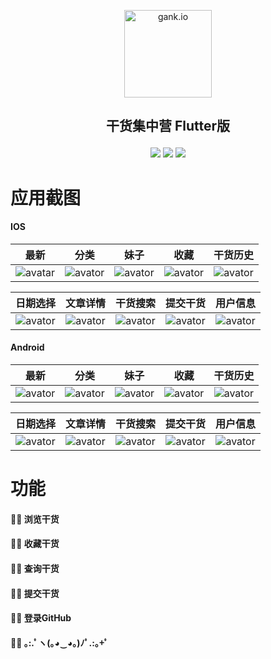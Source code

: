 <p align="center">
  <a href="http://gank.io">
    <img alt="gank.io" src="https://github.com/dingputongxi/flutter_gank/blob/master/android/app/src/main/res/mipmap-xxxhdpi/ic_launcher.png?raw=true" width="140">
  </a>
</p>
<h2><p align="center">干货集中营 Flutter版</p></h1>
<p align="center">
  <img src="https://img.shields.io/badge/flutter sdk-1.0.0-red.svg">
  <img src="https://img.shields.io/badge/language-dart2-blue.svg">
  <img src="https://img.shields.io/badge/license-MIT-orange.svg">
</p>



# 应用截图

#### IOS

|                             最新                             |                             分类                             |                             妹子                             |                             收藏                             |                           干货历史                           |
| :----------------------------------------------------------: | :----------------------------------------------------------: | :----------------------------------------------------------: | :----------------------------------------------------------: | :----------------------------------------------------------: |
| ![avatar](https://raw.githubusercontent.com/dingputongxi/flutter_gank/master/screenshot/ios/ios_news.png) | ![avator](https://raw.githubusercontent.com/dingputongxi/flutter_gank/master/screenshot/ios/ios_category.png) | ![avator](https://raw.githubusercontent.com/dingputongxi/flutter_gank/master/screenshot/ios/ios_meizi.png) | ![avator](https://raw.githubusercontent.com/dingputongxi/flutter_gank/master/screenshot/ios/ios_favorites.png) | ![avator](https://raw.githubusercontent.com/dingputongxi/flutter_gank/master/screenshot/ios/ios_history.png) |



|                           日期选择                           |                           文章详情                           |                           干货搜索                           |                           提交干货                           |                           用户信息                           |
| :----------------------------------------------------------: | :----------------------------------------------------------: | :----------------------------------------------------------: | :----------------------------------------------------------: | :----------------------------------------------------------: |
| ![avator](https://raw.githubusercontent.com/dingputongxi/flutter_gank/master/screenshot/ios/ios_picker_date.png) | ![avator](https://raw.githubusercontent.com/dingputongxi/flutter_gank/master/screenshot/ios/ios_article.png) | ![avator](https://raw.githubusercontent.com/dingputongxi/flutter_gank/master/screenshot/ios/ios_search.png) | ![avator](https://raw.githubusercontent.com/dingputongxi/flutter_gank/master/screenshot/ios/ios_submit.png) | ![avator](https://raw.githubusercontent.com/dingputongxi/flutter_gank/master/screenshot/ios/ios_user_info.png) |



#### Android

|                             最新                             |                             分类                             |                             妹子                             |                             收藏                             |                           干货历史                           |
| :----------------------------------------------------------: | :----------------------------------------------------------: | :----------------------------------------------------------: | :----------------------------------------------------------: | :----------------------------------------------------------: |
| ![avator](https://raw.githubusercontent.com/dingputongxi/flutter_gank/master/screenshot/android/android_news.png) | ![avator](https://raw.githubusercontent.com/dingputongxi/flutter_gank/master/screenshot/android/android_category.png) | ![avator](https://raw.githubusercontent.com/dingputongxi/flutter_gank/master/screenshot/android/android_meizi.png) | ![avator](https://raw.githubusercontent.com/dingputongxi/flutter_gank/master/screenshot/android/android_favorites.png) | ![avator](https://raw.githubusercontent.com/dingputongxi/flutter_gank/master/screenshot/android/android_history.png) |



|                           日期选择                           |                           文章详情                           |                           干货搜索                           |                           提交干货                           |                           用户信息                           |
| :----------------------------------------------------------: | :----------------------------------------------------------: | :----------------------------------------------------------: | :----------------------------------------------------------: | :----------------------------------------------------------: |
| ![avator](https://raw.githubusercontent.com/dingputongxi/flutter_gank/master/screenshot/android/android_picker_date.png) | ![avator](https://raw.githubusercontent.com/dingputongxi/flutter_gank/master/screenshot/android/android_article.png) | ![avator](https://raw.githubusercontent.com/dingputongxi/flutter_gank/master/screenshot/android/android_search.png) | ![avator](https://raw.githubusercontent.com/dingputongxi/flutter_gank/master/screenshot/android/android_submit.png) | ![avator](https://raw.githubusercontent.com/dingputongxi/flutter_gank/master/screenshot/android/android_user_info.png) |



# 功能

#### 💁🏻 浏览干货

#### 💁🏻 收藏干货

#### 💁🏻 查询干货

#### 💁🏻 提交干货

#### 💁🏻 登录GitHub

#### 💁🏻 ｡:.ﾟヽ(｡◕‿◕｡)ﾉﾟ.:｡+ﾟ

